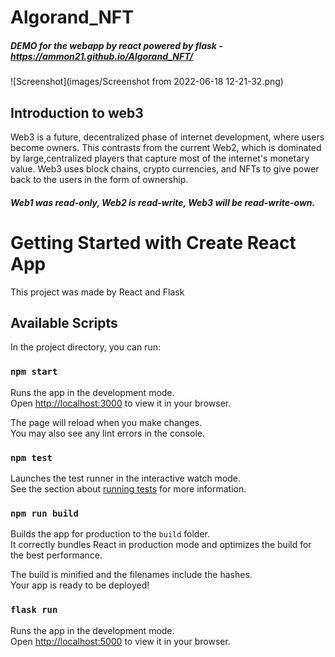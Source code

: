 # Algorand_NFT
 
##### DEMO for the webapp by react powered by flask -  https://ammon21.github.io/Algorand_NFT/

![Screenshot](images/Screenshot from 2022-06-18 12-21-32.png)

## Introduction to web3

Web3 is a future, decentralized phase of internet development, where users become owners. 
This contrasts from the current Web2, which is dominated by large,centralized players that capture 
most of the internet's monetary value. 
Web3 uses block chains, crypto currencies, and NFTs to give power back to the users
in the form of ownership. 

##### Web1 was read-only, Web2 is read-write, Web3 will be read-write-own.

# Getting Started with Create React App

This project was made by React and Flask

## Available Scripts

In the project directory, you can run:

### `npm start`

Runs the app in the development mode.\
Open [http://localhost:3000](http://localhost:3000) to view it in your browser.

The page will reload when you make changes.\
You may also see any lint errors in the console.

### `npm test`

Launches the test runner in the interactive watch mode.\
See the section about [running tests](https://facebook.github.io/create-react-app/docs/running-tests) for more information.

### `npm run build`

Builds the app for production to the `build` folder.\
It correctly bundles React in production mode and optimizes the build for the best performance.

The build is minified and the filenames include the hashes.\
Your app is ready to be deployed!


### `flask run`

Runs the app in the development mode.\
Open [http://localhost:5000](http://localhost:5000) to view it in your browser.








